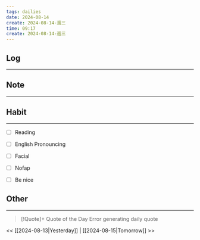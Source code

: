 ```yaml
---
tags: dailies  
date: 2024-08-14
create: 2024-08-14-週三
time: 09:17
create: 2024-08-14-週三
---
```


## Log
---


## Note
---


## Habit
---
- [ ] Reading
- [ ] English Pronouncing
- [ ] Facial
- [ ] Nofap
- [ ] Be nice


## Other
---

> [!Quote]+ Quote of the Day
> Error generating daily quote

<< [[2024-08-13|Yesterday]] | [[2024-08-15|Tomorrow]] >>
